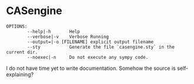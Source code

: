 # CASengine

```
OPTIONS:
        --help|-h       Help
        --verbose|-v    Verbose Running
        --output=|-o [FILENAME] explicit output filename
        --sty           Generate the file `casengine.sty` in the current dir.
        --noexec|-n     Do not execute any sympy code.
```


I do not have time yet to write documentation. Somehow the source is self-explaining?  



